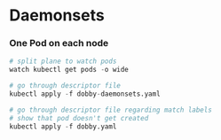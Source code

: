 # Daemonsets

### One Pod on each node
```s
# split plane to watch pods
watch kubectl get pods -o wide

# go through descriptor file
kubectl apply -f dobby-daemonsets.yaml

# go through descriptor file regarding match labels
# show that pod doesn't get created
kubectl apply -f dobby.yaml
```